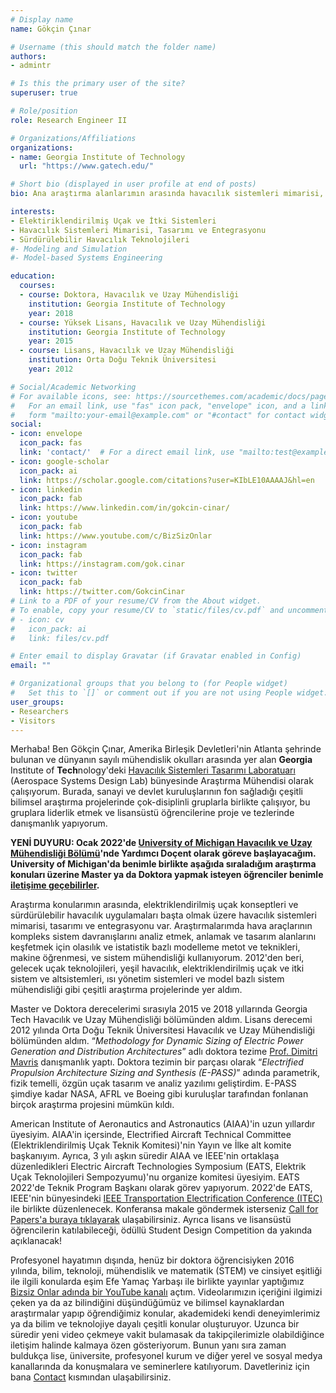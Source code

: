 ```yaml
---
# Display name
name: Gökçin Çınar

# Username (this should match the folder name)
authors:
- admintr

# Is this the primary user of the site?
superuser: true

# Role/position
role: Research Engineer II

# Organizations/Affiliations
organizations:
- name: Georgia Institute of Technology
  url: "https://www.gatech.edu/"

# Short bio (displayed in user profile at end of posts)
bio: Ana araştırma alanlarımın arasında havacılık sistemleri mimarisi, entegrasyonu ve tasarımı vardır. Uygulamalarım özellikle elektrik uçak konseptleri ve sürdürülebilir havacılık odaklıdır.

interests:
- Elektiriklendirilmiş Uçak ve İtki Sistemleri
- Havacılık Sistemleri Mimarisi, Tasarımı ve Entegrasyonu
- Sürdürülebilir Havacılık Teknolojileri
#- Modeling and Simulation
#- Model-based Systems Engineering

education:
  courses:
  - course: Doktora, Havacılık ve Uzay Mühendisliği
    institution: Georgia Institute of Technology
    year: 2018
  - course: Yüksek Lisans, Havacılık ve Uzay Mühendisliği
    institution: Georgia Institute of Technology
    year: 2015
  - course: Lisans, Havacılık ve Uzay Mühendisliği
    institution: Orta Doğu Teknik Üniversitesi
    year: 2012

# Social/Academic Networking
# For available icons, see: https://sourcethemes.com/academic/docs/page-builder/#icons
#   For an email link, use "fas" icon pack, "envelope" icon, and a link in the
#   form "mailto:your-email@example.com" or "#contact" for contact widget.
social:
- icon: envelope
  icon_pack: fas
  link: 'contact/'  # For a direct email link, use "mailto:test@example.org".
- icon: google-scholar
  icon_pack: ai
  link: https://scholar.google.com/citations?user=KIbLE10AAAAJ&hl=en
- icon: linkedin
  icon_pack: fab
  link: https://www.linkedin.com/in/gokcin-cinar/
- icon: youtube
  icon_pack: fab
  link: https://www.youtube.com/c/BizSizOnlar
- icon: instagram
  icon_pack: fab
  link: https://instagram.com/gok.cinar
- icon: twitter
  icon_pack: fab
  link: https://twitter.com/GokcinCinar
# Link to a PDF of your resume/CV from the About widget.
# To enable, copy your resume/CV to `static/files/cv.pdf` and uncomment the lines below.
# - icon: cv
#   icon_pack: ai
#   link: files/cv.pdf

# Enter email to display Gravatar (if Gravatar enabled in Config)
email: ""

# Organizational groups that you belong to (for People widget)
#   Set this to `[]` or comment out if you are not using People widget.
user_groups:
- Researchers
- Visitors
---
```


Merhaba! Ben Gökçin Çınar, Amerika Birleşik Devletleri'nin Atlanta şehrinde bulunan ve dünyanın sayılı mühendislik okulları arasında yer alan **Georgia** Institute of **Tech**nology'deki [Havacılık Sistemleri Tasarımı Laboratuarı](https://www.asdl.gatech.edu/) (Aerospace Systems Design Lab) bünyesinde Araştırma Mühendisi olarak çalışıyorum. Burada, sanayi ve devlet kuruluşlarının fon sağladığı çeşitli bilimsel araştırma projelerinde çok-disiplinli gruplarla birlikte çalışıyor, bu gruplara liderlik etmek ve lisansüstü öğrencilerine proje ve tezlerinde danışmanlık yapıyorum. 

**YENİ DUYURU: Ocak 2022'de [University of Michigan Havacılık ve Uzay Mühendisliği Bölümü](https://aero.engin.umich.edu/)'nde Yardımcı Doçent olarak göreve başlayacağım. University of Michigan'da benimle birlikte aşağıda sıraladığım araştırma konuları üzerine Master ya da Doktora yapmak isteyen öğrenciler benimle [iletişime geçebilirler](https://www.gokcincinar.com/contact/).**

Araştırma konularımın arasında, elektriklendirilmiş uçak konseptleri ve sürdürülebilir havacılık uygulamaları başta olmak üzere havacılık sistemleri mimarisi, tasarımı ve entegrasyonu var. Araştırmalarımda hava araçlarının kompleks sistem davranışlarını analiz etmek, anlamak ve tasarım alanlarını keşfetmek için olasılık ve istatistik bazlı modelleme metot ve teknikleri, makine öğrenmesi, ve sistem mühendisliği kullanıyorum. 2012'den beri, gelecek uçak teknolojileri, yeşil havacılık, elektriklendirilmiş uçak ve itki sistem ve altsistemleri, ısı yönetim sistemleri ve model bazlı sistem mühendisliği gibi çeşitli araştırma projelerinde yer aldım.

Master ve Doktora derecelerimi sırasıyla 2015 ve 2018 yıllarında Georgia Tech Havacılık ve Uzay Mühendisliği bölümünden aldım. Lisans derecemi 2012 yılında Orta Doğu Teknik Üniversitesi Havacılık ve Uzay Mühendisliği bölümünden aldım. “*Methodology for Dynamic Sizing of Electric Power Generation and Distribution Architectures*” adlı doktora tezime [Prof. Dimitri Mavris](https://www.asdl.gatech.edu/Faculty.html) danışmanlık yaptı. Doktora tezimin bir parçası olarak  “*Electrified Propulsion Architecture Sizing and Synthesis (E-PASS)*” adında parametrik, fizik temelli, özgün uçak tasarım ve analiz yazılımı geliştirdim. E-PASS şimdiye kadar NASA, AFRL ve Boeing gibi kuruluşlar tarafından fonlanan birçok araştırma projesini mümkün kıldı.

American Institute of Aeronautics and Astronautics (AIAA)'in uzun yıllardır üyesiyim. AIAA'in içersinde, Electrified Aircraft Technical Committee (Elektriklendirilmiş Uçak Teknik Komitesi)'nin Yayın ve İlke alt komite başkanıyım. Ayrıca, 3 yılı aşkın süredir AIAA ve IEEE'nin ortaklaşa düzenledikleri Electric Aircraft Technologies Symposium (EATS, Elektrik Uçak Teknolojileri Sempozyumu)'nu organize komitesi üyesiyim. EATS 2022'de Teknik Program Başkanı olarak görev yapıyorum. 2022'de EATS, IEEE'nin bünyesindeki [IEEE Transportation Electrification Conference (ITEC)](https://itec-conf.com/) ile birlikte düzenlenecek. Konferansa makale göndermek isterseniz [Call for Papers'a buraya tıklayarak](https://itec-conf.com/itec/wp-content/uploads/2021/09/Call-For-PapersV4.pdf) ulaşabilirsiniz. Ayrıca lisans ve lisansüstü öğrencilerin katılabileceği, ödüllü Student Design Competition da yakında açıklanacak!

Profesyonel hayatımın dışında, henüz bir doktora öğrencisiyken 2016 yılında, bilim, teknoloji, mühendislik ve matematik (STEM) ve cinsiyet eşitliği ile ilgili konularda eşim Efe Yamaç Yarbaşı ile birlikte yayınlar yaptığımız [Bizsiz Onlar adında bir YouTube kanalı](http://youtube.com/BizsizOnlar) açtım. Videolarımızın içeriğini ilgimizi çeken ya da az bilindiğini düşündüğümüz ve bilimsel kaynaklardan araştırmalar yapıp öğrendiğimiz konular, akademideki kendi deneyimlerimiz ya da bilim ve teknolojiye dayalı çeşitli konular oluşturuyor. Uzunca bir süredir yeni video çekmeye vakit bulamasak da takipçilerimizle olabildiğince iletişim halinde kalmaya özen gösteriyorum. Bunun yanı sıra zaman buldukça lise, üniversite, profesyonel kurum ve diğer yerel ve sosyal medya kanallarında da konuşmalara ve seminerlere katılıyorum. Davetleriniz için bana [Contact](https://www.gokcincinar.com/contact/) kısmından ulaşabilirsiniz.